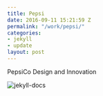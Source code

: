 ```yaml
---
title: Pepsi
date: 2016-09-11 15:21:59 Z
permalink: "/work/pepsi/"
categories:
- jekyll
- update
layout: post
---
```


PepsiCo Design and Innovation

![jekyll-docs](../../img/pepsi-home.jpg)